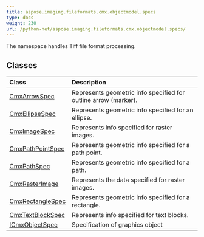```yaml
---
title: aspose.imaging.fileformats.cmx.objectmodel.specs
type: docs
weight: 230
url: /python-net/aspose.imaging.fileformats.cmx.objectmodel.specs/
---
```



The namespace handles Tiff file format processing.

## **Classes**
|**Class**|**Description**|
| :- | :- |
|[CmxArrowSpec](/imaging/python-net/aspose.imaging.fileformats.cmx.objectmodel.specs/cmxarrowspec/)|Represents geometric info specified for outline arrow (marker).|
|[CmxEllipseSpec](/imaging/python-net/aspose.imaging.fileformats.cmx.objectmodel.specs/cmxellipsespec/)|Represents geometric info specified for an ellipse.|
|[CmxImageSpec](/imaging/python-net/aspose.imaging.fileformats.cmx.objectmodel.specs/cmximagespec/)|Represents info specified for raster images.|
|[CmxPathPointSpec](/imaging/python-net/aspose.imaging.fileformats.cmx.objectmodel.specs/cmxpathpointspec/)|Represents geometric info specified for a path point.|
|[CmxPathSpec](/imaging/python-net/aspose.imaging.fileformats.cmx.objectmodel.specs/cmxpathspec/)|Represents geometric info specified for a path.|
|[CmxRasterImage](/imaging/python-net/aspose.imaging.fileformats.cmx.objectmodel.specs/cmxrasterimage/)|Represents the data specified for raster images.|
|[CmxRectangleSpec](/imaging/python-net/aspose.imaging.fileformats.cmx.objectmodel.specs/cmxrectanglespec/)|Represents geometric info specified for a rectangle.|
|[CmxTextBlockSpec](/imaging/python-net/aspose.imaging.fileformats.cmx.objectmodel.specs/cmxtextblockspec/)|Represents info specified for text blocks.|
|[ICmxObjectSpec](/imaging/python-net/aspose.imaging.fileformats.cmx.objectmodel.specs/icmxobjectspec/)|Specification of graphics object|

